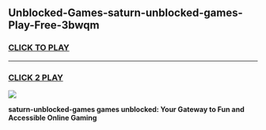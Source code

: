 
## Unblocked-Games-saturn-unblocked-games-Play-Free-3bwqm
<h3>
<a href="https://premium76.site?title=saturn-unblocked-games&ref=17A">CLICK TO PLAY</a></h3>
<hr>

<h3>
<a href="https://premium76.site?title=saturn-unblocked-games&ref=17A">CLICK 2 PLAY</a>
  
</h3>

<a href="https://premium76.site?title=saturn-unblocked-games&ref=17A"><img src="https://clearcache.store/games.png"></a>


**saturn-unblocked-games games unblocked: Your Gateway to Fun and Accessible Online Gaming**

